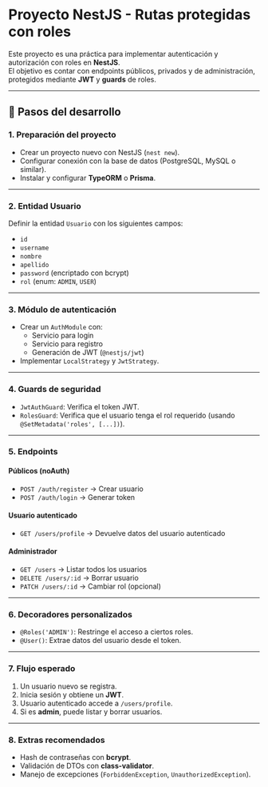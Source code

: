 # Proyecto NestJS - Rutas protegidas con roles

Este proyecto es una práctica para implementar autenticación y autorización con roles en **NestJS**.  
El objetivo es contar con endpoints públicos, privados y de administración, protegidos mediante **JWT** y **guards** de roles.

---

## 📌 Pasos del desarrollo

### 1. Preparación del proyecto
- Crear un proyecto nuevo con NestJS (`nest new`).
- Configurar conexión con la base de datos (PostgreSQL, MySQL o similar).
- Instalar y configurar **TypeORM** o **Prisma**.

---

### 2. Entidad Usuario
Definir la entidad `Usuario` con los siguientes campos:
- `id`
- `username`
- `nombre`
- `apellido`
- `password` (encriptado con bcrypt)
- `rol` (enum: `ADMIN`, `USER`)

---

### 3. Módulo de autenticación
- Crear un `AuthModule` con:
  - Servicio para login
  - Servicio para registro
  - Generación de JWT (`@nestjs/jwt`)
- Implementar `LocalStrategy` y `JwtStrategy`.

---

### 4. Guards de seguridad
- `JwtAuthGuard`: Verifica el token JWT.
- `RolesGuard`: Verifica que el usuario tenga el rol requerido (usando `@SetMetadata('roles', [...])`).

---

### 5. Endpoints

#### Públicos (noAuth)
- `POST /auth/register` → Crear usuario
- `POST /auth/login` → Generar token

#### Usuario autenticado
- `GET /users/profile` → Devuelve datos del usuario autenticado

#### Administrador
- `GET /users` → Listar todos los usuarios
- `DELETE /users/:id` → Borrar usuario
- `PATCH /users/:id` → Cambiar rol (opcional)

---

### 6. Decoradores personalizados
- `@Roles('ADMIN')`: Restringe el acceso a ciertos roles.
- `@User()`: Extrae datos del usuario desde el token.

---

### 7. Flujo esperado
1. Un usuario nuevo se registra.  
2. Inicia sesión y obtiene un **JWT**.  
3. Usuario autenticado accede a `/users/profile`.  
4. Si es **admin**, puede listar y borrar usuarios.  

---

### 8. Extras recomendados
- Hash de contraseñas con **bcrypt**.
- Validación de DTOs con **class-validator**.
- Manejo de excepciones (`ForbiddenException`, `UnauthorizedException`).

